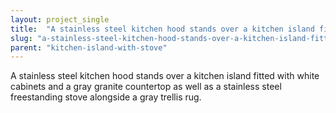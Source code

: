 ```yaml
---
layout: project_single
title:  "A stainless steel kitchen hood stands over a kitchen island fitted with white cabinets and a gray granite countertop as well as a stainless steel freestanding stove alongside a gray trellis rug."
slug: "a-stainless-steel-kitchen-hood-stands-over-a-kitchen-island-fitted-with-white-cabinets-and"
parent: "kitchen-island-with-stove"
---
```

A stainless steel kitchen hood stands over a kitchen island fitted with white cabinets and a gray granite countertop as well as a stainless steel freestanding stove alongside a gray trellis rug.